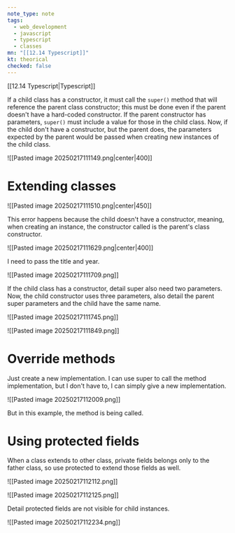```yaml
---
note_type: note
tags:
  - web_development
  - javascript
  - typescript
  - classes
mn: "[[12.14 Typescript]]"
kt: theorical
checked: false
---
```

[[12.14 Typescript|Typescript]]

If a child class has a constructor, it must call the `super()` method that will reference the parent class constructor; this must be done even if the parent doesn't have a hard-coded constructor. If the parent constructor has parameters, `super()` must include a value for those in the child class. Now, if the child don't have a constructor, but the parent does, the parameters expected by the parent would be passed when creating new instances of the child class. 

![[Pasted image 20250217111149.png|center|400]]

# Extending classes
![[Pasted image 20250217111510.png|center|450]]



This error happens because the child doesn't have a constructor, meaning, when creating an instance, the constructor called is the parent's class constructor.

![[Pasted image 20250217111629.png|center|400]]

I need to pass the title and year.

![[Pasted image 20250217111709.png]]

If the child class has a constructor, detail super also need two parameters. Now, the child constructor uses three parameters, also detail the parent super parameters and the child have the same name.

![[Pasted image 20250217111745.png]]

![[Pasted image 20250217111849.png]]

# Override methods
Just create a new implementation. I can use super to call the method implementation, but I don't have to, I can simply give a new implementation. 

![[Pasted image 20250217112009.png]]

But in this example, the method is being called.

# Using protected fields
When a class extends to other class, private fields belongs only to the father class, so use protected to extend those fields as well.

![[Pasted image 20250217112112.png]]


![[Pasted image 20250217112125.png]]

Detail protected fields are not visible for child instances.

![[Pasted image 20250217112234.png]]

